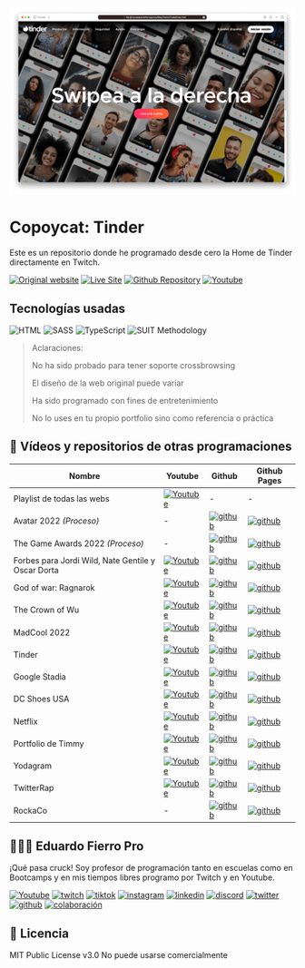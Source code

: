 ![Imagen del proyecto](https://github.com/eduardofierropro/Tinder/blob/main/assets/home1.png)

# Copoycat: Tinder

Este es un repositorio donde he programado desde cero la Home de Tinder directamente en Twitch.

[![Original website](https://img.shields.io/static/v1?label=&message=Original%20Site&color=4d94b3&style=for-the-badge)](https://tinder.com/es-ES)
[![Live Site](https://img.shields.io/static/v1?label=&message=Live%20Site&color=6cccb4&style=for-the-badge)](https://github.com/eduardofierropro/Tinder)
[![Github Repository](https://img.shields.io/static/v1?label=&message=Github%20Repository&color=000000&style=for-the-badge&logo=github&logoColor=white)](https://eduardofierropro.github.io/Tinder/)
[![Youtube](https://img.shields.io/static/v1?label=&message=ver%20en%20youtube&color=FF0000&logo=youtube&logoColor=white&style=for-the-badge)](https://www.youtube.com/watch?v=L6u094Hrzyo)

## Tecnologías usadas

![HTML](https://img.shields.io/static/v1?label=&message=Html&color=orange&logo=html5&logoColor=white&style=for-the-badge)
![SASS](https://img.shields.io/static/v1?label=&message=SASS&color=CC6699&logo=sass&logoColor=white&style=for-the-badge)
![TypeScript](https://img.shields.io/static/v1?label=&message=TypeScript&color=3178C6&logo=typescript&logoColor=white&style=for-the-badge)
![SUIT Methodology](https://img.shields.io/static/v1?label=&message=suitcss&color=lightblue&logo=suit&logoColor=white&style=for-the-badge)

> Aclaraciones:
>
> No ha sido probado para tener soporte crossbrowsing
>
> El diseño de la web original puede variar
>
> Ha sido programado con fines de entretenimiento
>
> No lo uses en tu propio portfolio sino como referencia o práctica

## 🔴 Vídeos y repositorios de otras programaciones

| Nombre | Youtube | Github | Github Pages |
|--|--|--|--|
|Playlist de todas las webs                         |[![Youtube](https://img.shields.io/static/v1?label=&message=ver%20playlist&color=FF0000&logo=youtube&logoColor=white&style=for-the-badge)](https://www.youtube.com/playlist?list=PLJpymL0goBgETNW1I1rmuTUl-yoaRDUe5)|-|-|
|Avatar 2022 *(Proceso)* |-|[![github](https://img.shields.io/static/v1?label=&message=ver%20repo&color=171515&logo=github&logoColor=white&style=for-the-badge)](https://github.com/eduardofierropro/Avatar-the-way-of-water/)|[![github](https://img.shields.io/static/v1?label=&message=ver%20pages&color=171515&logo=github&logoColor=white&style=for-the-badge)](https://eduardofierropro.github.io/Avatar-the-way-of-water/)|
|The Game Awards 2022 *(Proceso)* |-|[![github](https://img.shields.io/static/v1?label=&message=ver%20repo&color=171515&logo=github&logoColor=white&style=for-the-badge)](https://github.com/eduardofierropro/the-game-awards-2022/)|[![github](https://img.shields.io/static/v1?label=&message=ver%20pages&color=171515&logo=github&logoColor=white&style=for-the-badge)](https://eduardofierropro.github.io/the-game-awards-2022/)|
|Forbes para Jordi Wild, Nate Gentile y Oscar Dorta |[![Youtube](https://img.shields.io/static/v1?label=&message=ver%20en%20youtube&color=FF0000&logo=youtube&logoColor=white&style=for-the-badge)](https://youtu.be/RbrVM1acWx8)|[![github](https://img.shields.io/static/v1?label=&message=ver%20repo&color=171515&logo=github&logoColor=white&style=for-the-badge)](https://github.com/eduardofierropro/Forbes-con-Jordi-Wild--Nate-Gentile-y-Oscar-Dorta/)|[![github](https://img.shields.io/static/v1?label=&message=ver%20pages&color=171515&logo=github&logoColor=white&style=for-the-badge)](https://forbes-eduardofierropro.netlify.app/)|
|God of war: Ragnarok                               |[![Youtube](https://img.shields.io/static/v1?label=&message=ver%20en%20youtube&color=FF0000&logo=youtube&logoColor=white&style=for-the-badge)](https://www.youtube.com/watch?v=YV8PON9MVl8)|[![github](https://img.shields.io/static/v1?label=&message=ver%20repo&color=171515&logo=github&logoColor=white&style=for-the-badge)](https://github.com/eduardofierropro/God-of-war-ragnarok)|[![github](https://img.shields.io/static/v1?label=&message=ver%20pages&color=171515&logo=github&logoColor=white&style=for-the-badge)](https://eduardofierropro.github.io/God-of-war-ragnarok/)|
|The Crown of Wu                                    |[![Youtube](https://img.shields.io/static/v1?label=&message=ver%20en%20youtube&color=FF0000&logo=youtube&logoColor=white&style=for-the-badge)](https://www.youtube.com/watch?v=zR3B_5uduec)|[![github](https://img.shields.io/static/v1?label=&message=ver%20repo&color=171515&logo=github&logoColor=white&style=for-the-badge)](https://github.com/eduardofierropro/The-Crown-Wu)|[![github](https://img.shields.io/static/v1?label=&message=ver%20pages&color=171515&logo=github&logoColor=white&style=for-the-badge)](https://eduardofierropro.github.io/The-Crown-Wu/)|
|MadCool 2022                                       |[![Youtube](https://img.shields.io/static/v1?label=&message=ver%20en%20youtube&color=FF0000&logo=youtube&logoColor=white&style=for-the-badge)](https://youtu.be/mozRjGUSOm8)|[![github](https://img.shields.io/static/v1?label=&message=ver%20repo&color=171515&logo=github&logoColor=white&style=for-the-badge)](https://github.com/eduardofierropro/Madcool-2022)|[![github](https://img.shields.io/static/v1?label=&message=ver%20pages&color=171515&logo=github&logoColor=white&style=for-the-badge)](https://eduardofierropro.github.io/Madcool-2022/)|
|Tinder                                       |[![Youtube](https://img.shields.io/static/v1?label=&message=ver%20en%20youtube&color=FF0000&logo=youtube&logoColor=white&style=for-the-badge)](https://youtu.be/L6u094Hrzyo)|[![github](https://img.shields.io/static/v1?label=&message=ver%20repo&color=171515&logo=github&logoColor=white&style=for-the-badge)](https://github.com/eduardofierropro/Tinder)|[![github](https://img.shields.io/static/v1?label=&message=ver%20pages&color=171515&logo=github&logoColor=white&style=for-the-badge)](https://eduardofierropro.github.io/Tinder/)|
|Google Stadia                                      |[![Youtube](https://img.shields.io/static/v1?label=&message=ver%20en%20youtube&color=FF0000&logo=youtube&logoColor=white&style=for-the-badge)](https://youtu.be/LtyWVeFE4uM)|[![github](https://img.shields.io/static/v1?label=&message=ver%20repo&color=171515&logo=github&logoColor=white&style=for-the-badge)](https://github.com/eduardofierropro/Google-Stadia)|[![github](https://img.shields.io/static/v1?label=&message=ver%20pages&color=171515&logo=github&logoColor=white&style=for-the-badge)](https://eduardofierropro.github.io/Google-Stadia/)|
|DC Shoes USA                                       |[![Youtube](https://img.shields.io/static/v1?label=&message=ver%20en%20youtube&color=FF0000&logo=youtube&logoColor=white&style=for-the-badge)](https://youtu.be/nUu--X0mmlo)|[![github](https://img.shields.io/static/v1?label=&message=ver%20repo&color=171515&logo=github&logoColor=white&style=for-the-badge)](https://github.com/eduardofierropro/DC-Shoes-USA)|[![github](https://img.shields.io/static/v1?label=&message=ver%20pages&color=171515&logo=github&logoColor=white&style=for-the-badge)](https://eduardofierropro.github.io/DC-Shoes-USA/)|
|Netflix                                            |[![Youtube](https://img.shields.io/static/v1?label=&message=ver%20en%20youtube&color=FF0000&logo=youtube&logoColor=white&style=for-the-badge)](https://youtu.be/WCUASu4V258)|[![github](https://img.shields.io/static/v1?label=&message=ver%20repo&color=171515&logo=github&logoColor=white&style=for-the-badge)](https://github.com/eduardofierropro/Netflix-desde-cero)|[![github](https://img.shields.io/static/v1?label=&message=ver%20pages&color=171515&logo=github&logoColor=white&style=for-the-badge)](https://github.com/eduardofierropro/Netflix-desde-cero)|
|Portfolio de Timmy                                 |[![Youtube](https://img.shields.io/static/v1?label=&message=ver%20en%20youtube&color=FF0000&logo=youtube&logoColor=white&style=for-the-badge)](https://youtu.be/XAwXz2w3vlg)|[![github](https://img.shields.io/static/v1?label=&message=ver%20repo&color=171515&logo=github&logoColor=white&style=for-the-badge)](https://github.com/eduardofierropro/Portfolio-desde-cero)|[![github](https://img.shields.io/static/v1?label=&message=ver%20pages&color=171515&logo=github&logoColor=white&style=for-the-badge)](https://eduardofierropro.github.io/Portfolio-desde-cero/)|
|Yodagram                                           |[![Youtube](https://img.shields.io/static/v1?label=&message=ver%20en%20youtube&color=FF0000&logo=youtube&logoColor=white&style=for-the-badge)](https://youtu.be/JWV2rgTnbFQ)|[![github](https://img.shields.io/static/v1?label=&message=ver%20repo&color=171515&logo=github&logoColor=white&style=for-the-badge)](https://github.com/eduardofierropro/Yodagram)|[![github](https://img.shields.io/static/v1?label=&message=ver%20pages&color=171515&logo=github&logoColor=white&style=for-the-badge)](https://eduardofierropro.github.io/Yodagram/)|
|TwitterRap                                         |[![Youtube](https://img.shields.io/static/v1?label=&message=ver%20en%20youtube&color=FF0000&logo=youtube&logoColor=white&style=for-the-badge)](https://www.youtube.com/watch?v=NhSlsFV86Z8)|[![github](https://img.shields.io/static/v1?label=&message=ver%20repo&color=171515&logo=github&logoColor=white&style=for-the-badge)](https://github.com/eduardofierropro/TwitterRap)|[![github](https://img.shields.io/static/v1?label=&message=ver%20pages&color=171515&logo=github&logoColor=white&style=for-the-badge)](https://eduardofierropro.github.io/TwitterRap/)|
|RockaCo                                            |-|[![github](https://img.shields.io/static/v1?label=&message=ver%20repo&color=171515&logo=github&logoColor=white&style=for-the-badge)](https://github.com/eduardofierropro/rockaco)|[![github](https://img.shields.io/static/v1?label=&message=ver%20pages&color=171515&logo=github&logoColor=white&style=for-the-badge)](https://eduardofierropro.github.io/rockaco/)|



## 👨🏻‍🏫 Eduardo Fierro Pro
 
¡Qué pasa cruck! Soy profesor de programación tanto en escuelas como en Bootcamps y en mis tiempos libres programo por Twitch y en Youtube.

[![Youtube](https://img.shields.io/static/v1?label=&message=youtube&color=FF0000&logo=youtube&logoColor=white&style=for-the-badge)](https://youtube.com/EduardoFierroPro?sub_confirmation=1)
[![twitch](https://img.shields.io/static/v1?label=&message=twitch&color=6441a5&logo=twitch&logoColor=white&style=for-the-badge)](https://twitch.tv/eduardofierropro)
[![tiktok](https://img.shields.io/static/v1?label=&message=tiktok&color=ff0050&logo=tiktok&logoColor=white&style=for-the-badge)](https://www.tiktok.com/@eduardofierro.pro?)
[![instagram](https://img.shields.io/static/v1?label=&message=instagram&color=5B51D8&logo=instagram&logoColor=white&style=for-the-badge)](https://instagram.com/eduardofierro.pro)
[![linkedin](https://img.shields.io/static/v1?label=&message=linkedin&color=0e76a8&logo=linkedin&logoColor=white&style=for-the-badge)](https://www.linkedin.com/in/eduardofierropro)
[![discord](https://img.shields.io/static/v1?label=&message=discord&color=7289da&logo=discord&logoColor=white&style=for-the-badge)](https://discord.gg/t4Txush)
[![twitter](https://img.shields.io/static/v1?label=&message=twitter&color=1DA1F2&logo=twitter&logoColor=white&style=for-the-badge)](https://twitter.com/edfierropro)
[![github](https://img.shields.io/static/v1?label=&message=github&color=171515&logo=github&logoColor=white&style=for-the-badge)](https://github.com/eduardofierropro)
[![colaboración](https://img.shields.io/static/v1?label=&message=MIS%20CURSOS&color=blue&logo=teach&logoColor=white&style=for-the-badge)](http://colaboracion.eduardofierro.pro)


## 📄 Licencia 

MIT Public License v3.0
No puede usarse comercialmente

